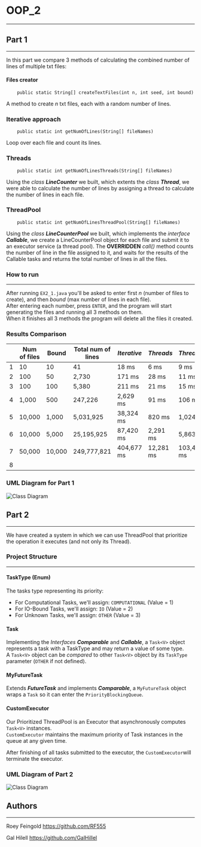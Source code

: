 # OOP_2

___

## Part 1

___
In this part we compare 3 methods of calculating the combined number of lines of multiple txt files:

#### Files creator

```
    public static String[] createTextFiles(int n, int seed, int bound)
```

A method to create *n* txt files, each with a random number of lines.

### Iterative approach

```
    public static int getNumOfLines(String[] fileNames)
```

Loop over each file and count its lines.

### Threads

```
    public static int getNumOfLinesThreads(String[] fileNames)
```

Using the *class* ***LineCounter*** we built, which extents the *class* ***Thread***, we were able to calculate the
number of lines by assigning a thread to calculate the number of lines in each file.

### ThreadPool

```
    public static int getNumOfLinesThreadPool(String[] fileNames)
```

Using the *class* ***LineCounterPool*** we built, which implements the *interface* ***Callable***, we create a
LineCounterPool object for each file and submit it to an executor service (a thread pool).
The **OVERRIDDEN** *call()* method counts the number of line in the file assigned to it, and waits for the results of
the Callable tasks and returns the total number of lines in all the files.

### How to run

___
After running `EX2_1.java` you'll be asked to enter first *n* (number of files to create), and then *bound* (max
number of lines in each file).
<br>
After entering each number, press `ENTER`, and the program will start generating the files and running all 3 methods on
them.
<br>
When it finishes all 3 methods the program will delete all the files it created.

### Results Comparison

|     | Num of files | Bound  | Total num of lines | *Iterative* | *Threads* | *ThreadPool* |
|-----|--------------|--------|--------------------|-------------|-----------|--------------|
| 1   | 10           | 10     | 41                 | 18 ms       | 6 ms      | 9 ms         |
| 2   | 100          | 50     | 2,730              | 171 ms      | 28 ms     | 11 ms        |
| 3   | 100          | 100    | 5,380              | 211 ms      | 21 ms     | 15 ms        | 
| 4   | 1,000        | 500    | 247,226            | 2,629 ms    | 91 ms     | 106 ms       |
| 5   | 10,000       | 1,000  | 5,031,925          | 38,324 ms   | 820 ms    | 1,024 ms     |
| 6   | 10,000       | 5,000  | 25,195,925         | 87,420 ms   | 2,291 ms  | 5,863 ms     |
| 7   | 50,000       | 10,000 | 249,777,821        | 404,677 ms  | 12,281 ms | 103,469 ms   |
| 8   |              |        |                    |             |           |              |

### UML Diagram for Part 1

![Class Diagram](http://www.plantuml.com/plantuml/proxy?src=https://raw.githubusercontent.com/GalHillel/OOP_2/main/UML/EX2_1_UML.plantuml)

## Part 2

___
We have created a system in which we can use ThreadPool that prioritize the operation it executes (and not only its
Thread).

### Project Structure

___

#### TaskType (Enum)

The tasks type representing its priority:

* For Computational Tasks, we'll assign: `COMPUTATIONAL` (Value = 1)
* For IO-Bound Tasks, we'll assign: `IO` (Value = 2)
* For Unknown Tasks, we'll assign: `OTHER` (Value = 3)

#### Task<V>

Implementing the *Interfaces* ***Comparable*** and ***Callable***, a `Task<V>` object represents a task with a TaskType
and may return a value of some type.<br>
A `Task<V>` object can be *compared* to other `Task<V>` object by its `TaskType` parameter (`OTHER` if not defined).

#### MyFutureTask

Extends ***FutureTask*** and implements ***Comparable***, a `MyFutureTask` object wraps a `Task` so it can enter
the `PriorityBlockingQueue`.

#### CustomExecutor

Our Prioritized ThreadPool is an Executor that asynchronously computes `Task<V>` instances.<br>
`CustomExecutor` maintains the maximum priority of Task instances in the queue at any given time.

After finishing of all tasks submitted to the executor, the `CustomExecutor`will terminate the executor.

### UML Diagram of Part 2

![Class Diagram](http://www.plantuml.com/plantuml/proxy?src=https://raw.githubusercontent.com/GalHillel/OOP_2/main/UML/Ex2_2_UML.plantuml)

## Authors

___
Roey Feingold https://github.com/RF555

Gal Hilell https://github.com/GalHillel